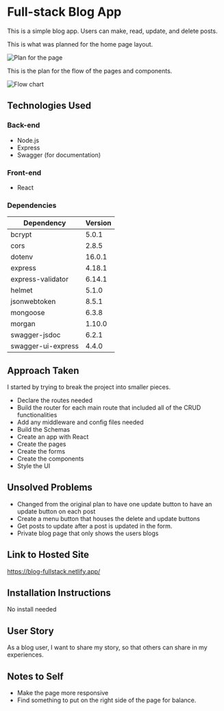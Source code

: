# Full-stack Blog App

This is a simple blog app. Users can make, read, update, and delete posts.

This is what was planned for the home page layout.

![Plan for the page](./src/components/img/home-page-wireframe.jpg)

This is the plan for the flow of the pages and components.

![Flow chart](./src/components/img/flow-chart.jpg)

## Technologies Used

### Back-end

- Node.js
- Express
- Swagger (for documentation)

### Front-end

- React

### Dependencies

| Dependency         | Version |
| ------------------ | ------- |
| bcrypt             | 5.0.1   |
| cors               | 2.8.5   |
| dotenv             | 16.0.1  |
| express            | 4.18.1  |
| express-validator  | 6.14.1  |
| helmet             | 5.1.0   |
| jsonwebtoken       | 8.5.1   |
| mongoose           | 6.3.8   |
| morgan             | 1.10.0  |
| swagger-jsdoc      | 6.2.1   |
| swagger-ui-express | 4.4.0   |

## Approach Taken

I started by trying to break the project into smaller pieces.

- Declare the routes needed
- Build the router for each main route that included all of the CRUD functionalities
- Add any middleware and config files needed
- Build the Schemas
- Create an app with React
- Create the pages
- Create the forms
- Create the components
- Style the UI

## Unsolved Problems

- Changed from the original plan to have one update button to have an update button on each post
- Create a menu button that houses the delete and update buttons
- Get posts to update after a post is updated in the form.
- Private blog page that only shows the users blogs

## Link to Hosted Site

https://blog-fullstack.netlify.app/

## Installation Instructions

No install needed

## User Story

As a blog user, I want to share my story, so that others can share in my experiences.

## Notes to Self

- Make the page more responsive
- Find something to put on the right side of the page for balance.
